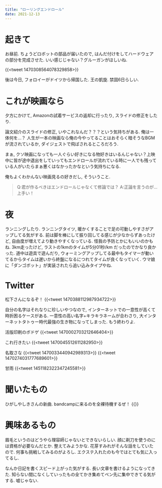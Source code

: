 ```yaml
---
title: "ローリングエンドロール"
date: 2021-12-13
---
```



# 起きて
お昼前. ちょうどロボットの部品が届いたので, はんだ付けをしてハードウェアの部分を完成させた. いい感じじゃない？グルーガンがほしいね.

{{<tweet 1470308564078329858>}}

後は今日, フォロイーがドイツから帰国した. 王の凱旋. 禁固6日らしい.

# これが映画なら
夕方にかけて, Amazonの試着サービスの返却に行ったり, スライドの修正をしたり.

論文紹介のスライドの修正, いやこれなんだ？？？という気持ちがある. 俺は一体何を...？
人生が一本の映画なら俺の今やってることはおそらく暗そうなBGMが流されているか, ダイジェストで飛ばされるところだろう. 

まぁ, クソ映画になっても一人ぐらい好きになる物好きはいるんじゃない？上映中に皆が途中退出をしていってもエンドロールが流れている時に一人でも残っている人がいたらまぁ悪くはなかったかなという気持ちになる.

俺もよくわかんない映画見るの好きだし, そういうこと.

> Q:君が作るべきはエンドロールじゃなくて修論では？
> A:正論を言うのが...上手い！

# 夜
ランニングしたり. ランニングタイツ, 暖かくすることで足の可動しやすさがアップしてる気がする. 前は脚を棒にして振り回してる感じが少なからずあったけど, 自由度が増えてより動きやすくなっている. 怪我の予防とかにもいいのかもね. 3km走ったけど, ラストの1kmのタイムが5分01秒/km だったのでかなり良かった. 道中は遊具で遊んだり, ウォーミングアップしてる最中もタイマーが動いてるからタイムは遅いから終盤になるにつれてタイムが良くなっていく. ウマ娘に「ダンゴボット」が実装されたら追い込みタイプやね.


# Twitter
松下さんになるぞ！
{{<tweet 1470388112987934722>}}

自分の名字はそれなりに珍しいやつなので, インターネットでの一意性が高くて時折困るケースがある. 一意性の高い名字+キラキラネームが合わさり, 大インターネットタトゥー時代最強の生き物になってしまった. もう終わりよ.

活版印刷のボドゲ
{{<tweet 1470002703212646404>}}

これ行きたい
{{<tweet 1470045512611282950>}}

名取さな
{{<tweet 1470033440942989313>}}
{{<tweet 1470274031777689601>}}


甘雨
{{<tweet 1451182322347245581>}}

# 聞いたもの
ひがしやしきさんの新曲. bandcampに来るのを全裸待機するぜ！
{{<youtube O3WQprr0cG0>}}
# 興味あるもの
眉毛というのはどうやら理容師じゃないとできないらしい. 顔に剃刀を使うのには資格が必要なんだとか. 整えてみようかな. 花芽すみれがそんな話をしていたので. 何事も挑戦してみるのがよろし. エクステ入れたのも今ではとても気に入ってるし.


なんか日記を書くスピード上がった気がする. 長い文章を書けるようになってきた. 知らない間になくしていったもの全てかき集めてペン先に集中できてる気がする. 嘘じゃない.